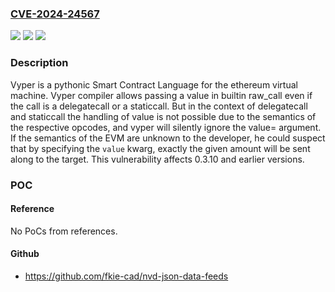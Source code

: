 ### [CVE-2024-24567](https://cve.mitre.org/cgi-bin/cvename.cgi?name=CVE-2024-24567)
![](https://img.shields.io/static/v1?label=Product&message=vyper&color=blue)
![](https://img.shields.io/static/v1?label=Version&message=%3D%20%3C%3D%200.3.10%20&color=brighgreen)
![](https://img.shields.io/static/v1?label=Vulnerability&message=CWE-754%3A%20Improper%20Check%20for%20Unusual%20or%20Exceptional%20Conditions&color=brighgreen)

### Description

Vyper is a pythonic Smart Contract Language for the ethereum virtual machine. Vyper compiler allows passing a value in builtin raw_call even if the call is a delegatecall or a staticcall. But in the context of delegatecall and staticcall the handling of value is not possible due to the semantics of the respective opcodes, and vyper will silently ignore the value= argument. If the semantics of the EVM are unknown to the developer, he could suspect that by specifying the `value` kwarg, exactly the given amount will be sent along to the target. This vulnerability affects 0.3.10 and earlier versions.

### POC

#### Reference
No PoCs from references.

#### Github
- https://github.com/fkie-cad/nvd-json-data-feeds

